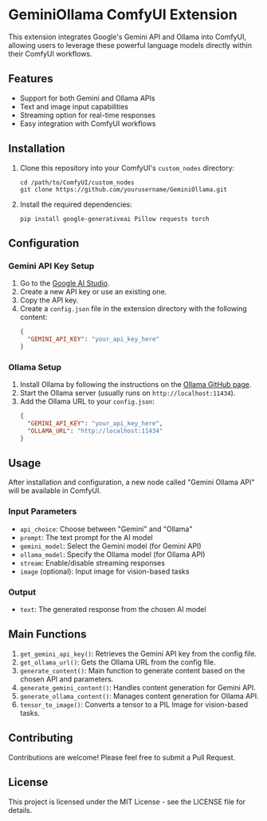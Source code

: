 # GeminiOllama ComfyUI Extension

This extension integrates Google's Gemini API and Ollama into ComfyUI, allowing users to leverage these powerful language models directly within their ComfyUI workflows.

## Features

- Support for both Gemini and Ollama APIs
- Text and image input capabilities
- Streaming option for real-time responses
- Easy integration with ComfyUI workflows

## Installation

1. Clone this repository into your ComfyUI's `custom_nodes` directory:
   ```
   cd /path/to/ComfyUI/custom_nodes
   git clone https://github.com/yourusername/GeminiOllama.git
   ```

2. Install the required dependencies:
   ```
   pip install google-generativeai Pillow requests torch
   ```

## Configuration

### Gemini API Key Setup

1. Go to the [Google AI Studio](https://makersuite.google.com/app/apikey).
2. Create a new API key or use an existing one.
3. Copy the API key.
4. Create a `config.json` file in the extension directory with the following content:
   ```json
   {
     "GEMINI_API_KEY": "your_api_key_here"
   }
   ```

### Ollama Setup

1. Install Ollama by following the instructions on the [Ollama GitHub page](https://github.com/ollama/ollama).
2. Start the Ollama server (usually runs on `http://localhost:11434`).
3. Add the Ollama URL to your `config.json`:
   ```json
   {
     "GEMINI_API_KEY": "your_api_key_here",
     "OLLAMA_URL": "http://localhost:11434"
   }
   ```

## Usage

After installation and configuration, a new node called "Gemini Ollama API" will be available in ComfyUI.

### Input Parameters

- `api_choice`: Choose between "Gemini" and "Ollama"
- `prompt`: The text prompt for the AI model
- `gemini_model`: Select the Gemini model (for Gemini API)
- `ollama_model`: Specify the Ollama model (for Ollama API)
- `stream`: Enable/disable streaming responses
- `image` (optional): Input image for vision-based tasks

### Output

- `text`: The generated response from the chosen AI model

## Main Functions

1. `get_gemini_api_key()`: Retrieves the Gemini API key from the config file.
2. `get_ollama_url()`: Gets the Ollama URL from the config file.
3. `generate_content()`: Main function to generate content based on the chosen API and parameters.
4. `generate_gemini_content()`: Handles content generation for Gemini API.
5. `generate_ollama_content()`: Manages content generation for Ollama API.
6. `tensor_to_image()`: Converts a tensor to a PIL Image for vision-based tasks.

## Contributing

Contributions are welcome! Please feel free to submit a Pull Request.

## License

This project is licensed under the MIT License - see the LICENSE file for details.